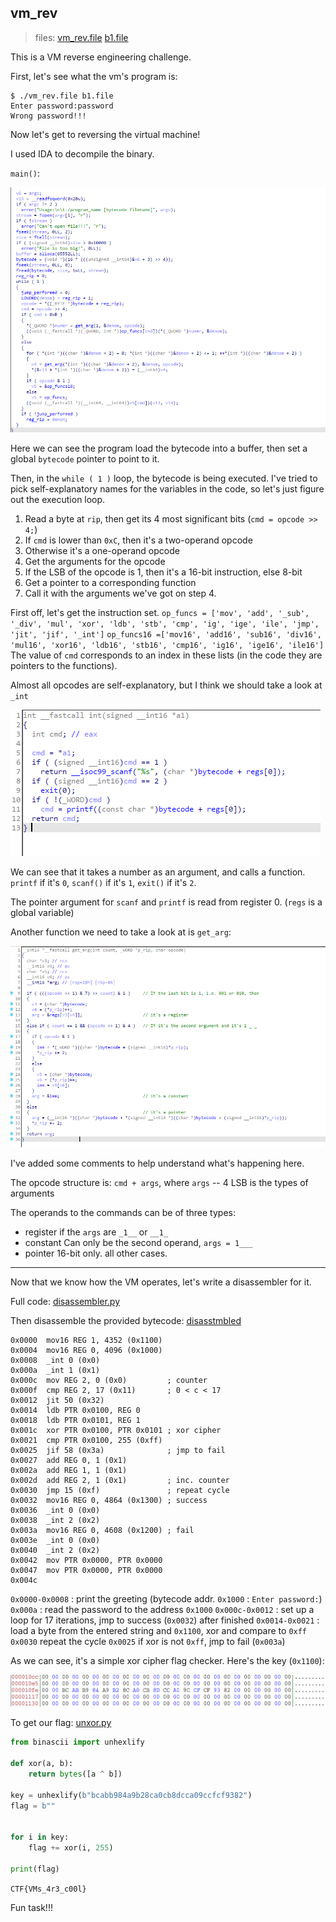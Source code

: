 ## vm_rev
> files: [vm_rev.file](src/vm_rev.file) [b1.file](src/b1.file)

This is a VM reverse engineering challenge.

First, let's see what the vm's program is:
```
$ ./vm_rev.file b1.file
Enter password:password
Wrong password!!!
```


Now let's get to reversing the virtual machine!

I used IDA to decompile the binary.

`main()`:

![Main function](img/decompile-main.png)

Here we can see the program load the bytecode into a buffer, then set a global `bytecode` pointer to point to it.

Then, in the `while ( 1 )` loop, the bytecode is being executed. I've tried to pick self-explanatory names for the variables in the code, so let's just figure out the execution loop.

1. Read a byte at `rip`, then get its 4 most significant bits (`cmd = opcode >> 4;`)
2. If `cmd` is lower than `0xC`, then it's a two-operand opcode  
3. Otherwise it's a one-operand opcode
4. Get the arguments for the opcode
5. If the LSB of the opcode is 1, then it's a 16-bit instruction, else 8-bit
6. Get a pointer to a corresponding function
7. Call it with the arguments we've got on step 4.

First off, let's get the instruction set.
`op_funcs = ['mov', 'add', '_sub', '_div', 'mul', 'xor', 'ldb', 'stb', 'cmp', 'ig', 'ige', 'ile', 'jmp', 'jit', 'jif', '_int']`
`op_funcs16 =['mov16', 'add16', 'sub16', 'div16', 'mul16', 'xor16', 'ldb16', 'stb16', 'cmp16', 'ig16', 'ige16', 'ile16']`
The value of `cmd` corresponds to an index in these lists (in the code they are pointers to the functions).

Almost all opcodes are self-explanatory, but I think we should take a look at `_int`

![_int function](img/decompile-int.png)

We can see that it takes a number as an argument, and calls a function. `printf` if it's `0`, `scanf()` if it's `1`, `exit()` if it's `2`.

The pointer argument for `scanf` and `printf` is read from register 0. (`regs` is a global variable)


Another function we need to take a look at is `get_arg`:

![get_arg function](img/decompile-get_arg.png)

I've added some comments to help understand what's happening here.

The opcode structure is: `cmd + args`, where `args` -- 4 LSB is the types of arguments

The operands to the commands can be of three types:
- register
    if the `args` are `_1__` or `__1_`
- constant
    Can only be the second operand, `args = 1___`
- pointer
    16-bit only. all other cases.
---------------------------------

Now that we know how the VM operates, let's write a disassembler for it.

Full code: [disassembler.py](disassembler.py)

Then disassemble the provided bytecode:
[disasstmbled](bytecode)    
```
0x0000  mov16 REG 1, 4352 (0x1100)
0x0004  mov16 REG 0, 4096 (0x1000)
0x0008  _int 0 (0x0)
0x000a  _int 1 (0x1)
0x000c  mov REG 2, 0 (0x0)         ; counter
0x000f  cmp REG 2, 17 (0x11)       ; 0 < c < 17
0x0012  jit 50 (0x32)
0x0014  ldb PTR 0x0100, REG 0
0x0018  ldb PTR 0x0101, REG 1
0x001c  xor PTR 0x0100, PTR 0x0101 ; xor cipher
0x0021  cmp PTR 0x0100, 255 (0xff)
0x0025  jif 58 (0x3a)              ; jmp to fail
0x0027  add REG 0, 1 (0x1)
0x002a  add REG 1, 1 (0x1)
0x002d  add REG 2, 1 (0x1)         ; inc. counter
0x0030  jmp 15 (0xf)               ; repeat cycle
0x0032  mov16 REG 0, 4864 (0x1300) ; success
0x0036  _int 0 (0x0)
0x0038  _int 2 (0x2)
0x003a  mov16 REG 0, 4608 (0x1200) ; fail
0x003e  _int 0 (0x0)
0x0040  _int 2 (0x2)
0x0042  mov PTR 0x0000, PTR 0x0000
0x0047  mov PTR 0x0000, PTR 0x0000
0x004c  
```


`0x0000-0x0008` : print the greeting (bytecode addr. `0x1000` : `Enter password:`)
`0x000a` : read the password to the address `0x1000`
`0x000c-0x0012` : set up a loop for 17 iterations, jmp to success (`0x0032`) after finished
`0x0014-0x0021` : load a byte from the entered string and `0x1100`, xor and compare to `0xff`
`0x0030` repeat the cycle
`0x0025` if xor is not `0xff`, jmp to fail (`0x003a`)


As we can see, it's a simple xor cipher flag checker. Here's the key (`0x1100`):

![xor key](img/xor-key.png)

To get our flag:
[unxor.py](unxor.py)
```python
from binascii import unhexlify

def xor(a, b):
    return bytes([a ^ b])

key = unhexlify(b"bcabb984a9b28ca0cb8dcca09ccfcf9382")
flag = b""


for i in key:
    flag += xor(i, 255)

print(flag)
```

`CTF{VMs_4r3_c00l}`


Fun task!!!

